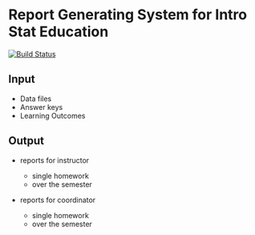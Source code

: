 Report Generating System for Intro Stat Education
============

[![Build Status](https://travis-ci.org/introstat/ePort.svg?branch=master)](https://travis-ci.org/introstat/ePort)

Input
------------

- Data files
- Answer keys
- Learning Outcomes

Output
------------

- reports for instructor
  - single homework
  - over the semester
  
- reports for coordinator
  - single homework
  - over the semester
